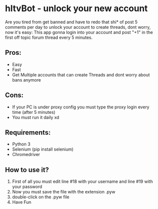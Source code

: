# hltvBot - unlock your new account
Are you tired from get banned and have to redo that shi* of post 5 comments per day to unlock your account to create threads, dont worry, now it's easy: This app gonna login into your account and post "+1" in the first off topic forum thread every 5 minutes.


## Pros:
* Easy
* Fast
* Get Multiple accounts that can create Threads and dont worry about bans anymore


## Cons:
* If your PC is under proxy config you must type the proxy login every time (after 5 minutes)
* You must run it daily xd

## Requirements:
* Python 3
* Selenium (pip install selenium)
* Chromedriver


## How to use it?
1. First of all you must edit line #18 with your username and line #19 with your password
2. Now you must save the file with the extension .pyw
3. double-click on the .pyw file
4. Have Fun

